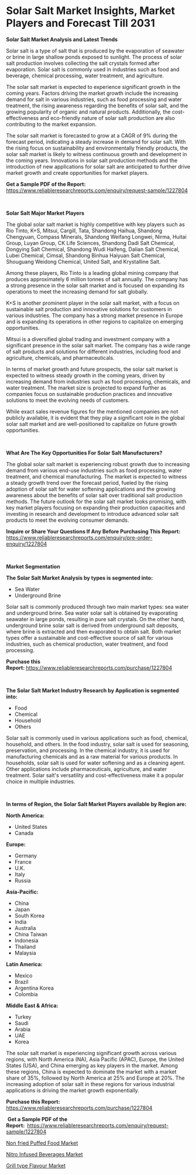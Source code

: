 <p><h1>Solar Salt Market Insights, Market Players and Forecast Till 2031</h1></p><p><strong>Solar Salt Market Analysis and Latest Trends</strong></p>
<p><p>Solar salt is a type of salt that is produced by the evaporation of seawater or brine in large shallow ponds exposed to sunlight. The process of solar salt production involves collecting the salt crystals formed after evaporation. Solar salt is commonly used in industries such as food and beverage, chemical processing, water treatment, and agriculture.</p><p>The solar salt market is expected to experience significant growth in the coming years. Factors driving the market growth include the increasing demand for salt in various industries, such as food processing and water treatment, the rising awareness regarding the benefits of solar salt, and the growing popularity of organic and natural products. Additionally, the cost-effectiveness and eco-friendly nature of solar salt production are also contributing to the market expansion.</p><p>The solar salt market is forecasted to grow at a CAGR of 9% during the forecast period, indicating a steady increase in demand for solar salt. With the rising focus on sustainability and environmentally friendly products, the solar salt market is likely to witness continuous growth and development in the coming years. Innovations in solar salt production methods and the introduction of new applications for solar salt are anticipated to further drive market growth and create opportunities for market players.</p></p>
<p><strong>Get a Sample PDF of the Report:&nbsp;</strong> <a href="https://www.reliableresearchreports.com/enquiry/request-sample/1227804">https://www.reliableresearchreports.com/enquiry/request-sample/1227804</a></p>
<p>&nbsp;</p>
<p><strong>Solar Salt Major Market Players</strong></p>
<p><p>The global solar salt market is highly competitive with key players such as Rio Tinto, K+S, Mitsui, Cargill, Tata, Shandong Haihua, Shandong Chengyuan, Compass Minerals, Shandong Weifang Longwei, Nirma, Huitai Group, Luyan Group, CK Life Sciences, Shandong Dadi Salt Chemical, Dongying Salt Chemical, Shandong Wudi Haifeng, Dalian Salt Chemical, Lubei Chemical, Cimsal, Shandong Binhua Haiyuan Salt Chemical, Shouguang Weidong Chemical, United Salt, and Krystalline Salt.</p><p>Among these players, Rio Tinto is a leading global mining company that produces approximately 6 million tonnes of salt annually. The company has a strong presence in the solar salt market and is focused on expanding its operations to meet the increasing demand for salt globally.</p><p>K+S is another prominent player in the solar salt market, with a focus on sustainable salt production and innovative solutions for customers in various industries. The company has a strong market presence in Europe and is expanding its operations in other regions to capitalize on emerging opportunities.</p><p>Mitsui is a diversified global trading and investment company with a significant presence in the solar salt market. The company has a wide range of salt products and solutions for different industries, including food and agriculture, chemicals, and pharmaceuticals.</p><p>In terms of market growth and future prospects, the solar salt market is expected to witness steady growth in the coming years, driven by increasing demand from industries such as food processing, chemicals, and water treatment. The market size is projected to expand further as companies focus on sustainable production practices and innovative solutions to meet the evolving needs of customers.</p><p>While exact sales revenue figures for the mentioned companies are not publicly available, it is evident that they play a significant role in the global solar salt market and are well-positioned to capitalize on future growth opportunities.</p></p>
<p>&nbsp;</p>
<p><strong>What Are The Key Opportunities For Solar Salt Manufacturers?</strong></p>
<p><p>The global solar salt market is experiencing robust growth due to increasing demand from various end-use industries such as food processing, water treatment, and chemical manufacturing. The market is expected to witness a steady growth trend over the forecast period, fueled by the rising adoption of solar salt for water softening applications and the growing awareness about the benefits of solar salt over traditional salt production methods. The future outlook for the solar salt market looks promising, with key market players focusing on expanding their production capacities and investing in research and development to introduce advanced solar salt products to meet the evolving consumer demands.</p></p>
<p><strong>Inquire or Share Your Questions If Any Before Purchasing This Report:</strong> <a href="https://www.reliableresearchreports.com/enquiry/pre-order-enquiry/1227804">https://www.reliableresearchreports.com/enquiry/pre-order-enquiry/1227804</a></p>
<p>&nbsp;</p>
<p><strong>Market Segmentation</strong></p>
<p><strong>The Solar Salt Market Analysis by types is segmented into:</strong></p>
<p><ul><li>Sea Water</li><li>Underground Brine</li></ul></p>
<p><p>Solar salt is commonly produced through two main market types: sea water and underground brine. Sea water solar salt is obtained by evaporating seawater in large ponds, resulting in pure salt crystals. On the other hand, underground brine solar salt is derived from underground salt deposits, where brine is extracted and then evaporated to obtain salt. Both market types offer a sustainable and cost-effective source of salt for various industries, such as chemical production, water treatment, and food processing.</p></p>
<p><strong>Purchase this Report:&nbsp;</strong><a href="https://www.reliableresearchreports.com/purchase/1227804">https://www.reliableresearchreports.com/purchase/1227804</a></p>
<p>&nbsp;</p>
<p><strong>The Solar Salt Market Industry Research by Application is segmented into:</strong></p>
<p><ul><li>Food</li><li>Chemical</li><li>Household</li><li>Others</li></ul></p>
<p><p>Solar salt is commonly used in various applications such as food, chemical, household, and others. In the food industry, solar salt is used for seasoning, preservation, and processing. In the chemical industry, it is used for manufacturing chemicals and as a raw material for various products. In households, solar salt is used for water softening and as a cleaning agent. Other applications include pharmaceuticals, agriculture, and water treatment. Solar salt's versatility and cost-effectiveness make it a popular choice in multiple industries.</p></p>
<p>&nbsp;</p>
<p><strong>In terms of Region, the Solar Salt Market Players available by Region are:</strong></p>
<p>
    <p> <strong> North America: </strong>
        <ul>
            <li>United States</li>
            <li>Canada</li>
        </ul>
        </p> 
    <p> <strong> Europe: </strong>
        <ul>
            <li>Germany</li>
            <li>France</li>
            <li>U.K.</li>
            <li>Italy</li>
            <li>Russia</li>
        </ul>
        </p> 
    <p> <strong> Asia-Pacific: </strong>
        <ul>
            <li>China</li>
            <li>Japan</li>
            <li>South Korea</li>
            <li>India</li>
            <li>Australia</li>
            <li>China Taiwan</li>
            <li>Indonesia</li>
            <li>Thailand</li>
            <li>Malaysia</li>
        </ul>
        </p> 
    <p> <strong> Latin America: </strong>
        <ul>
            <li>Mexico</li>
            <li>Brazil</li>
            <li>Argentina Korea</li>
            <li>Colombia</li>
        </ul>
        </p> 
    <p> <strong> Middle East & Africa: </strong>
        <ul>
            <li>Turkey</li>
            <li>Saudi</li>
            <li>Arabia</li>
            <li>UAE</li>
            <li>Korea</li>
        </ul>
    </p>
    </p>
<p><p>The solar salt market is experiencing significant growth across various regions, with North America (NA), Asia Pacific (APAC), Europe, the United States (USA), and China emerging as key players in the market. Among these regions, China is expected to dominate the market with a market share of 35%, followed by North America at 25% and Europe at 20%. The increasing adoption of solar salt in these regions for various industrial applications is driving the market growth exponentially.</p></p>
<p><strong>Purchase this Report: </strong><a href="https://www.reliableresearchreports.com/purchase/1227804">https://www.reliableresearchreports.com/purchase/1227804</a></p>
<p>&nbsp;<strong>Get a Sample PDF of the Report:&nbsp;&nbsp;</strong><a href="https://www.reliableresearchreports.com/enquiry/request-sample/1227804">https://www.reliableresearchreports.com/enquiry/request-sample/1227804</a></p>
<p><strong></strong></p>
<p><p><a href="https://view.publitas.com/reportprime-1/non-fried-puffed-food-market-size-2023-2030-global-industrial-analysis-key-geographical-regions-market-share-top-key-players-product-types-and-forecast-research-report/">Non fried Puffed Food Market</a></p><p><a href="https://view.publitas.com/reportprime-1/nitro-infused-beverages-market-insights-market-players-and-forecast-till-2030/">Nitro Infused Beverages Market</a></p><p><a href="https://view.publitas.com/reportprime-1/grill-type-flavour-market-centers-on-aspects-such-as-market-growth-market-share-market-opportunity-and-projected-forecasts-spanning-from-2023-to-2030/">Grill type Flavour Market</a></p></p>